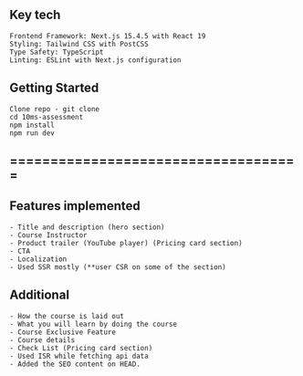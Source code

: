 ## Key tech
    Frontend Framework: Next.js 15.4.5 with React 19
    Styling: Tailwind CSS with PostCSS
    Type Safety: TypeScript
    Linting: ESLint with Next.js configuration

## Getting Started

    Clone repo - git clone 
    cd 10ms-assessment
    npm install
    npm run dev

## ==================================== ##

## Features implemented
    - Title and description (hero section)
    - Course Instructor
    - Product trailer (YouTube player) (Pricing card section)
    - CTA
    - Localization 
    - Used SSR mostly (**user CSR on some of the section)

## Additional
    - How the course is laid out
    - What you will learn by doing the course
    - Course Exclusive Feature
    - Course details
    - Check List (Pricing card section)
    - Used ISR while fetching api data
    - Added the SEO content on HEAD.